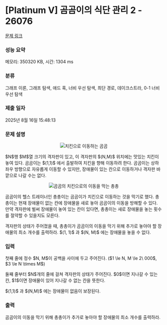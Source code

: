 # [Platinum V] 곰곰이의 식단 관리 2 - 26076 

[문제 링크](https://www.acmicpc.net/problem/26076) 

### 성능 요약

메모리: 350320 KB, 시간: 1304 ms

### 분류

그래프 이론, 그래프 탐색, 애드 혹, 너비 우선 탐색, 최단 경로, 데이크스트라, 0-1 너비 우선 탐색

### 제출 일자

2025년 8월 16일 15:48:13

### 문제 설명

<p style="text-align: center;"><img alt="치킨으로 이동하는 곰곰" src="https://upload.acmicpc.net/87acb90a-fedf-4c21-b5e6-6f324eadfc94/-/preview/" style="max-height:105px; object-fit:contain; display:inline-block;"></p>

<p>$N$행 $M$열 크기의 격자판이 있고, 이 격자판의 $(N,M)$ 위치에는 맛있는 치킨이 놓여 있다. 곰곰이는 $(1,1)$ 에서 출발하여 치킨을 향해 이동하려 한다. 곰곰이는 상하좌우 방향으로 자유롭게 이동할 수 있지만, 장애물이 있는 칸으로 이동하거나 격자판 바깥으로 나갈 수는 없다.</p>

<p style="text-align: center;"><img alt="곰곰의 치킨으로의 이동을 막는 총총" src="https://upload.acmicpc.net/e2fe176d-2242-4dbd-89cf-5a65f64bdb28/-/preview/" style="max-height:120px; object-fit:contain; display:inline-block;"></p>

<p>곰곰이의 헬스 트레이너인 총총이는 곰곰이가 치킨으로 이동하는 것을 막기로 했다. 총총이는 현재 장애물이 없는 칸에 장애물을 새로 놓아 곰곰이의 이동을 방해할 수 있다. 만약 격자판에 벌써 장애물이 놓여 있는 칸이 있다면, 총총이는 새로 장애물을 놓는 횟수를 절약할 수 있을지도 모른다.</p>

<p>격자판의 상태가 주어졌을 때, 총총이가 곰곰이의 이동을 막기 위해 추가로 놓아야 할 장애물의 최소 개수를 출력하라. $(1, 1)$ 과 $(N, M)$ 에는 장애물을 놓을 수 없다.</p>

### 입력 

 <p>첫째 줄에 정수 $N, M$이 공백을 사이에 두고 주어진다. ($1 \le N, M \le 2\ 000$, $3 \le N \times M$)</p>

<p>둘째 줄부터 $N$개의 줄에 걸쳐 격자판의 상태가 주어진다. $0$이면 지나갈 수 있는 칸, $1$이면 장애물이 있어 지나갈 수 없는 칸을 뜻한다.</p>

<p>$(1,1)$ 과 $(N,M)$ 에는 장애물이 없음이 보장된다.</p>

### 출력 

 <p>곰곰이의 이동을 막기 위해 총총이가 추가로 놓아야 할 장애물의 최소 개수를 출력하라.</p>

